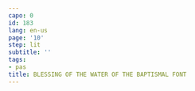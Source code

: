 ```yaml
---
capo: 0
id: 183
lang: en-us
page: '10'
step: lit
subtitle: ''
tags:
- pas
title: BLESSING OF THE WATER OF THE BAPTISMAL FONT
---
```

